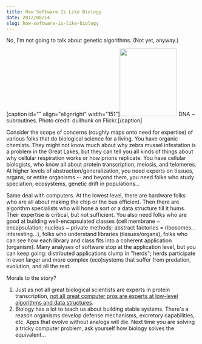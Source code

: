 ```yaml
---
title: How Software Is Like Biology
date: 2012/08/14
slug: how-software-is-like-biology
---
```


No, I'm not going to talk about genetic algorithms. (Not yet, anyway.)

[caption id="" align="alignright" width="151"]<a href="http://www.flickr.com/photos/dullhunk/439737660/"><img class=" " title="DNA" src="http://farm1.staticflickr.com/176/439737660_7505789a45_m_d.jpg" alt="" width="151" height="178" /></a> DNA ~ subroutines. Photo credit: dullhunk on Flickr.[/caption]

Consider the scope of concerns (roughly maps onto need for expertise) of various folks that do biological science for a living. You have organic chemists. They might not know much about why zebra mussel infestation is a problem in the Great Lakes, but they can tell you all kinds of things about why cellular respiration works or how prions replicate. You have cellular biologists, who know all about protein transcription, meiosis, and telomeres. At higher levels of abstraction/generalization, you need experts on tissues, organs, or entire organisms -- and beyond them, you need folks who study speciation, ecosystems, genetic drift in populations...

Same deal with computers. At the lowest level, there are hardware folks who are all about making the chip or the bus efficient. Then there are algorithm specialists who will hone a sort or a data structure till it hums. Their expertise is critical, but not sufficient. You also need folks who are good at building well-encapsulated classes (cell membrane ~ encapsulation; nucleus ~ private methods; abstract factories = ribosomes... interesting...), folks who understand libraries (tissues/organs), folks who can see how each library and class fits into a coherent application (organism). Many analyses of software stop at the application level, but you can keep going: distributed applications clump in "herds"; herds participate in even larger and more complex (eco)systems that suffer from predation, evolution, and all the rest.

Morals to the story?
<ol>
	<li>Just as not all great biological scientists are experts in protein transcription, <a href="http://charlesknutson.net/blog/2010/10/25/puzzle-solving-not-the-driving-function-of-software-construction/">not all great computer pros are experts at low-level algorithms and data structures</a>.</li>
	<li>Biology has a lot to teach us about building stable systems. There's a reason organisms develop defense mechanisms, excretory capabilities, etc. Apps that evolve without analogs will die. Next time you are solving a tricky computer problem, ask yourself how biology solves the equivalent...</li>
</ol>
